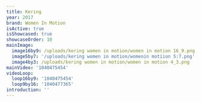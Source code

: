 ```yaml
---
title: Kering
year: 2017
brand: Women In Motion
isActive: true
isShowcased: true
showcaseOrder: 10
mainImage:
  image16by9: /uploads/kering women in motion/women in motion 16_9.png
  image5by7: '/uploads/kering women in motion/womenin motiion 5:7.png'
  image4by3: /uploads/kering women in motion/women in motion 4_3.png
mainVideo: '1040475454'
videoLoop:
  loop16by9: '1040475454'
  loop9by16: '1040477365'
introduction: ''
---
```


